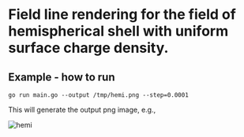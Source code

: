 # Field line rendering for the field of hemispherical shell with uniform surface charge density.
## Example - how to run
```
go run main.go --output /tmp/hemi.png --step=0.0001
```

This will generate the output png image, e.g.,

![hemi](https://github.com/euphoricrhino/jackson-em-notes/assets/107862003/8bc21412-46e7-49bd-bdd7-437304b4a5bd)

